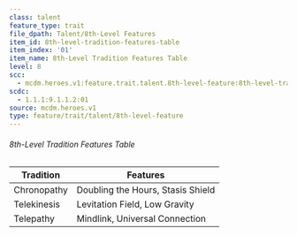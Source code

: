 ```yaml
---
class: talent
feature_type: trait
file_dpath: Talent/8th-Level Features
item_id: 8th-level-tradition-features-table
item_index: '01'
item_name: 8th-Level Tradition Features Table
level: 8
scc:
  - mcdm.heroes.v1:feature.trait.talent.8th-level-feature:8th-level-tradition-features-table
scdc:
  - 1.1.1:9.1.1.2:01
source: mcdm.heroes.v1
type: feature/trait/talent/8th-level-feature
---
```


###### 8th-Level Tradition Features Table

| Tradition   | Features                          |
| ----------- | --------------------------------- |
| Chronopathy | Doubling the Hours, Stasis Shield |
| Telekinesis | Levitation Field, Low Gravity     |
| Telepathy   | Mindlink, Universal Connection    |

